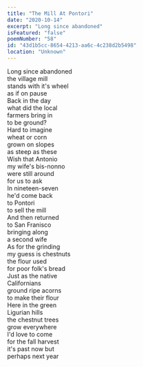 ```yaml
---
title: "The Mill At Pontori"
date: "2020-10-14"
excerpt: "Long since abandoned"
isFeatured: "false"
poemNumber: "58"
id: "43d1b5cc-8654-4213-aa6c-4c238d2b5498"
location: "Unknown"
---
```


Long since abandoned  
 the village mill  
 stands with it's wheel  
 as if on pause  
Back in the day  
 what did the local  
 farmers bring in  
 to be ground?  
Hard to imagine  
 wheat or corn  
 grown on slopes  
 as steep as these  
Wish that Antonio  
 my wife's bis-nonno  
 were still around  
 for us to ask  
In nineteen-seven  
 he'd come back  
 to Pontori  
 to sell the mill  
And then returned  
 to San Franisco  
 bringing along  
 a second wife  
As for the grinding  
 my guess is chestnuts  
 the flour used  
 for poor folk's bread  
Just as the native  
 Californians  
 ground ripe acorns  
 to make their flour  
Here in the green  
 Ligurian hills  
 the chestnut trees  
 grow everywhere  
I'd love to come  
 for the fall harvest  
 it's past now but  
 perhaps next year
